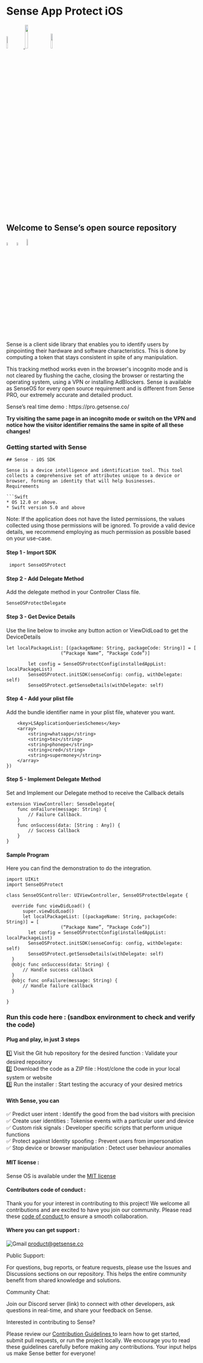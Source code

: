 <h1>Sense App Protect iOS</h1>

<p width="100%">
    <a href="https://github.com/sense-opensource/sense-app-protect-ios/blob/main/LICENSE"> 
        <img width="9%" src="https://custom-icon-badges.demolab.com/github/license/denvercoder1/custom-icon-badges?logo=law">
    </a>
    <img width="12.6%" src="https://badge-generator.vercel.app/api?icon=Github&label=Last%20Commit&status=May&color=6941C6"/> 
    <a href="https://discord.gg/hzNHTpwt">
        <img width="10%" src="https://badge-generator.vercel.app/api?icon=Discord&label=Discord&status=Live&color=6941C6"> 
    </a>
</p>

<h2>Welcome to Sense’s open source repository</h2>

<p width="100%">  
<img width="4.5%" src="https://custom-icon-badges.demolab.com/badge/Fork-orange.svg?logo=fork"> 
<img width="4.5%" src="https://custom-icon-badges.demolab.com/badge/Star-yellow.svg?logo=star"> 
<img width="6.5%" src="https://custom-icon-badges.demolab.com/badge/Commit-green.svg?logo=git-commit&logoColor=fff"> 
</p>

<p> Sense is a client side library that enables you to identify users by pinpointing their hardware and software characteristics. This is done by computing a token that stays consistent in spite of any manipulation.</p>                           
<p> This tracking method works even in the browser's incognito mode and is not cleared by flushing the cache, closing the browser or restarting the operating system, using a VPN or installing AdBlockers. Sense is available as SenseOS for every open source requirement and is different from Sense PRO, our extremely accurate and detailed product.</p>


<p> Sense’s real time demo : https://pro.getsense.co/

**Try visiting the same page in an incognito mode or switch on the VPN and 
notice how the visitor identifier remains the same in spite of all these changes!**

<h3>Getting started with Sense </h3>

```
## Sense - iOS SDK

Sense is a device intelligence and identification tool. This tool collects a comprehensive set of attributes unique to a device or browser, forming an identity that will help businesses.
Requirements

```Swift
* OS 12.0 or above.
* Swift version 5.0 and above
```

Note: If the application does not have the listed permissions, the values collected using those permissions will be ignored. To provide a valid device details, we recommend employing as much permission as possible based on your use-case.

#### Step 1 - Import SDK

```
 import SenseOSProtect
```

#### Step 2 - Add Delegate Method

 Add the delegate method in your Controller Class file.

```
SenseOSProtectDelegate
```

#### Step 3 - Get Device Details

Use the line below to invoke any button action or ViewDidLoad to get the DeviceDetails

```
let localPackageList: [(packageName: String, packageCode: String)] = [
                    (“Package Name”, “Package Code”)]
                
        let config = SenseOSProtectConfig(installedAppList: localPackageList)
        SenseOSProtect.initSDK(senseConfig: config, withDelegate: self)
        SenseOSProtect.getSenseDetails(withDelegate: self)
```

#### Step 4 - Add your plist file

 Add the bundle identifier name in your plist file, whatever you want.

```(Example) 
	<key>LSApplicationQueriesSchemes</key>
	<array>
		<string>whatsapp</string>
		<string>tez</string>
		<string>phonepe</string>
		<string>cred</string>
		<string>supermoney</string>
	</array>
})
```

#### Step 5 - Implement Delegate Method

 Set and Implement our Delegate method to receive the Callback details

```
extension ViewController: SenseDelegate{
    func onFailure(message: String) {
        // Failure Callback.
    }
    func onSuccess(data: [String : Any]) {
        // Success Callback
    }
}
```

#### Sample Program

Here you can find the demonstration to do the integration.

```
import UIKit
import SenseOSProtect

class SenseOSController: UIViewController, SenseOSProtectDelegate {

  override func viewDidLoad() {
      super.viewDidLoad()
      let localPackageList: [(packageName: String, packageCode: String)] = [
                    (“Package Name”, “Package Code”)]      
        let config = SenseOSProtectConfig(installedAppList: localPackageList)
        SenseOSProtect.initSDK(senseConfig: config, withDelegate: self)
        SenseOSProtect.getSenseDetails(withDelegate: self)
  }
  @objc func onSuccess(data: String) {     
      // Handle success callback
  }
  @objc func onFailure(message: String) {
      // Handle failure callback
  }

}

``` 
<h3>Run this code here : (sandbox environment to check and verify the code)</h3>

<h4>Plug and play, in just 3 steps</h3>  

1️⃣ Visit the Git hub repository for the desired function : Validate your desired repository  
2️⃣ Download the code as a ZIP file : Host/clone the code in your local system or website  
3️⃣ Run the installer : Start testing the accuracy of your desired metrics 

#### With Sense, you can  

✅ Predict user intent : Identify the good from the bad visitors with precision  
✅ Create user identities : Tokenise events with a particular user and device  
✅ Custom risk signals : Developer specific scripts that perform unique functions  
✅ Protect against Identity spoofing : Prevent users from impersonation  
✅ Stop device or browser manipulation : Detect user behaviour anomalies 


#### MIT license : 

Sense OS is available under the <a href="https://github.com/sense-opensource/sense-app-protect-ios/blob/main/LICENSE"> MIT license </a>

#### Contributors code of conduct : 

Thank you for your interest in contributing to this project! We welcome all contributions and are excited to have you join our community. Please read these <a href="https://github.com/sense-opensource/sense-app-protect-ios/blob/main/code_of_conduct.md"> code of conduct </a> to ensure a smooth collaboration.

#### Where you can get support :     
![Gmail](https://img.shields.io/badge/Gmail-D14836?logo=gmail&logoColor=white)       product@getsense.co 

Public Support:

For questions, bug reports, or feature requests, please use the Issues and Discussions sections on our repository. This helps the entire community benefit from shared knowledge and solutions.

Community Chat:

Join our Discord server (link) to connect with other developers, ask questions in real-time, and share your feedback on Sense.

Interested in contributing to Sense?

Please review our <a href="https://github.com/sense-opensource/sense-app-protect-ios/blob/main/CONTRIBUTING.md"> Contribution Guidelines </a> to learn how to get started, submit pull requests, or run the project locally. We encourage you to read these guidelines carefully before making any contributions. Your input helps us make Sense better for everyone!